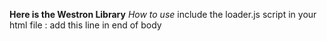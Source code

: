 **Here is the Westron Library**
*How to use*
include the loader.js script in your html file : add this line in end of body 
<script type = "text/javascript" src="loader.js"> 
It will load everything you need
